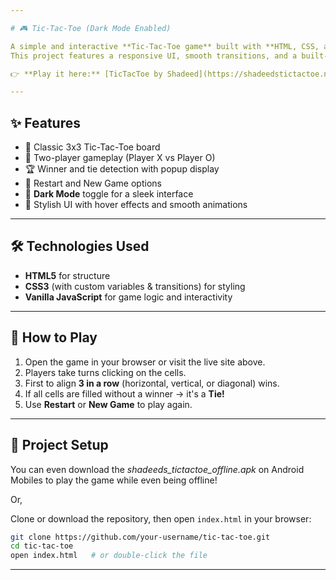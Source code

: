 ```yaml
---

# 🎮 Tic-Tac-Toe (Dark Mode Enabled)

A simple and interactive **Tic-Tac-Toe game** built with **HTML, CSS, and JavaScript**.  
This project features a responsive UI, smooth transitions, and a built-in **dark mode toggle** for a modern look.

👉 **Play it here:** [TicTacToe by Shadeed](https://shadeedstictactoe.netlify.app/)

---
```


## ✨ Features

* 🎲 Classic 3x3 Tic-Tac-Toe board
* 👥 Two-player gameplay (Player X vs Player O)
* 🏆 Winner and tie detection with popup display
* 🔄 Restart and New Game options
* 🌙 **Dark Mode** toggle for a sleek interface
* 🎨 Stylish UI with hover effects and smooth animations

---

## 🛠️ Technologies Used

* **HTML5** for structure
* **CSS3** (with custom variables & transitions) for styling
* **Vanilla JavaScript** for game logic and interactivity

---

## 🚀 How to Play

1. Open the game in your browser or visit the live site above.
2. Players take turns clicking on the cells.
3. First to align **3 in a row** (horizontal, vertical, or diagonal) wins.
4. If all cells are filled without a winner → it's a **Tie!**
5. Use **Restart** or **New Game** to play again.

---

## 📂 Project Setup

You can even download the *shadeeds_tictactoe_offline.apk* on Android Mobiles to play the game while even being offline!

Or,

Clone or download the repository, then open `index.html` in your browser:

```bash
git clone https://github.com/your-username/tic-tac-toe.git
cd tic-tac-toe
open index.html   # or double-click the file
```

---
